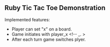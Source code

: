 ## Ruby Tic Tac Toe Demonstration

Implemented features:

* Player can set "x" on a board.
* Game initiates with player_x <!-- _. >
* After each turn game switches plyer.


